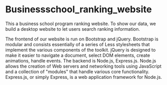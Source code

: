 # Businessschool_ranking_website
This a business school program ranking website. To show our data, we build a desktop website to let users search ranking information.

The frontend of our website is run on Bootstrap and jQuery. Bootstrap is modular and consists essentially of a series of Less stylesheets that implement the various components of the toolkit.  jQuery is designed to make it easier to navigate a document, select DOM elements, create animations, handle events.
The backend is Node.js, Express.js. Node.js allows the creation of Web servers and networking tools using JavaScript and a collection of "modules" that handle various core functionality. Express.js, or simply Express, is a web application framework for Node.js.
